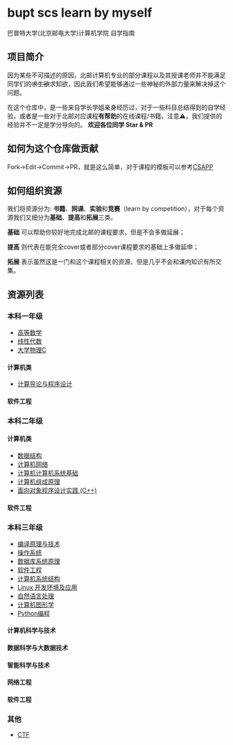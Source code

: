 # bupt scs learn by myself

巴普特大学(北京邮电大学)计算机学院 自学指南

## 项目简介

因为某些不可描述的原因，北邮计算机专业的部分课程以及其授课老师并不能满足同学们的~~求生欲~~求知欲，因此我们希望能够通过一些神秘的外部力量来解决掉这个问题。

在这个仓库中，是一些来自学长学姐亲身经历过，对于一些科目总结得到的自学经验，或者是一些对于北邮对应课程**有帮助**的在线课程/书籍，注意⚠，我们提供的经验并不一定是学分导向的。
**欢迎各位同学 Star & PR**

## 如何为这个仓库做贡献

Fork->Edit->Commit->PR，就是这么简单，对于课程的模板可以参考[CSAPP](./grade-2/cs/CSAPP.md)

## 如何组织资源

我们将资源分为: **书籍**、**网课**、**实验**和**竞赛**（learn by competition），对于每个资源我们又细分为**基础**、**提高**和**拓展**三类。

**基础** 可以帮助你较好地完成北邮的课程要求，但是不会多做延展；

**提高** 则代表在能完全cover或者部分cover课程要求的基础上多做延申；

**拓展** 表示虽然这是一门和这个课程相关的资源，但是几乎不会和课内知识有所交集。

## 资源列表

### 本科一年级

- [高等数学](./grade-1/Calculus.md)
- [线性代数](./grade-1/Linear-Algebra.md)
- [大学物理C](./grade-1/Physics.md)

#### 计算机类

- [计算导论与程序设计](./grade-1/Introduction-to-Computing-and-Foundation-of-Programming.md)

#### 软件工程

### 本科二年级

#### 计算机类

- [数据结构](./grade-2/cs/Data-Structures.md)
- [计算机网络](./grade-2/cs/Computer-Networks.md)
- [计算机计算机系统基础](./grade-2/cs/CSAPP.md)
- [计算机组成原理](./grade-2/cs/Computer-Organization.md)
- [面向对象程序设计实践 (C++)](./grade-2/cs/C++.md)

#### 软件工程

### 本科三年级

- [编译原理与技术](./grade-3/Compilers.md)
- [操作系统](./grade-3/Operating-Systems.md)
- [数据库系统原理](./grade-3/Database.md)
- [软件工程](./grade-3/Software-Engineering.md)
- [计算机系统结构](./grade-3/Computer-Architecture.md)
- [Linux 开发环境及应用](./grade-3/Linux.md)
- [自然语言处理](./grade-3/NLP.md)
- [计算机图形学](./grade-3/CG.md)
- [Python编程](./grade-3/Python.md)

#### 计算机科学与技术


#### 数据科学与大数据技术

#### 智能科学与技术

#### 网络工程

#### 软件工程

### 其他

- [CTF](./misc/CTF.md)
